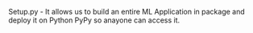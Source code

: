 Setup.py - It allows us to build an entire ML Application in package and deploy it on Python PyPy so anayone can access it.
